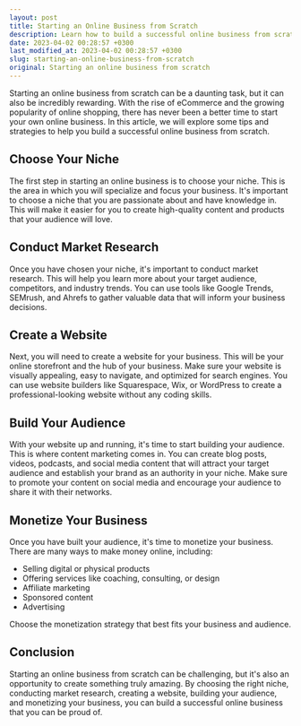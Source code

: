 ```yaml
---
layout: post
title: Starting an Online Business from Scratch
description: Learn how to build a successful online business from scratch with these helpful tips and strategies.
date: 2023-04-02 00:28:57 +0300
last_modified_at: 2023-04-02 00:28:57 +0300
slug: starting-an-online-business-from-scratch
original: Starting an online business from scratch
---
```

Starting an online business from scratch can be a daunting task, but it can also be incredibly rewarding. With the rise of eCommerce and the growing popularity of online shopping, there has never been a better time to start your own online business. In this article, we will explore some tips and strategies to help you build a successful online business from scratch.

## Choose Your Niche

The first step in starting an online business is to choose your niche. This is the area in which you will specialize and focus your business. It's important to choose a niche that you are passionate about and have knowledge in. This will make it easier for you to create high-quality content and products that your audience will love.

## Conduct Market Research

Once you have chosen your niche, it's important to conduct market research. This will help you learn more about your target audience, competitors, and industry trends. You can use tools like Google Trends, SEMrush, and Ahrefs to gather valuable data that will inform your business decisions.

## Create a Website

Next, you will need to create a website for your business. This will be your online storefront and the hub of your business. Make sure your website is visually appealing, easy to navigate, and optimized for search engines. You can use website builders like Squarespace, Wix, or WordPress to create a professional-looking website without any coding skills.

## Build Your Audience

With your website up and running, it's time to start building your audience. This is where content marketing comes in. You can create blog posts, videos, podcasts, and social media content that will attract your target audience and establish your brand as an authority in your niche. Make sure to promote your content on social media and encourage your audience to share it with their networks.

## Monetize Your Business

Once you have built your audience, it's time to monetize your business. There are many ways to make money online, including:

- Selling digital or physical products
- Offering services like coaching, consulting, or design
- Affiliate marketing
- Sponsored content
- Advertising

Choose the monetization strategy that best fits your business and audience.

## Conclusion

Starting an online business from scratch can be challenging, but it's also an opportunity to create something truly amazing. By choosing the right niche, conducting market research, creating a website, building your audience, and monetizing your business, you can build a successful online business that you can be proud of.